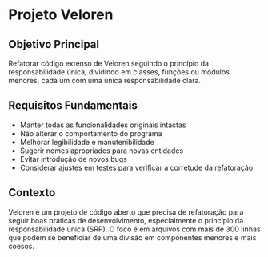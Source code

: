 # Projeto Veloren

## Objetivo Principal
Refatorar código extenso de Veloren seguindo o princípio da responsabilidade única, dividindo em classes, funções ou módulos menores, cada um com uma única responsabilidade clara.

## Requisitos Fundamentais
- Manter todas as funcionalidades originais intactas
- Não alterar o comportamento do programa
- Melhorar legibilidade e manutenibilidade
- Sugerir nomes apropriados para novas entidades
- Evitar introdução de novos bugs
- Considerar ajustes em testes para verificar a corretude da refatoração

## Contexto
Veloren é um projeto de código aberto que precisa de refatoração para seguir boas práticas de desenvolvimento, especialmente o princípio da responsabilidade única (SRP). O foco é em arquivos com mais de 300 linhas que podem se beneficiar de uma divisão em componentes menores e mais coesos. 